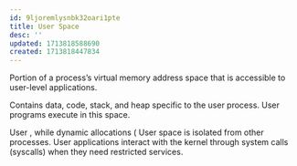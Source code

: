 ```yaml
---
id: 9ljoremlysnbk32oari1pte
title: User Space
desc: ''
updated: 1713818588690
created: 1713818447834
---
```


Portion of a process’s virtual memory address space that is accessible to user-level applications.

Contains data, code, stack, and heap specific to the user process.
User programs execute in this space.

User , while dynamic allocations (
User space is isolated from other processes.
User applications interact with the kernel through system calls (syscalls) when they need restricted services.